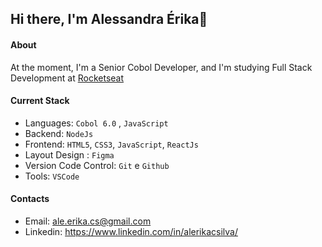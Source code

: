 ## Hi there, I'm Alessandra Érika👋

#### About

At the moment, I'm a Senior Cobol Developer, and I'm studying Full Stack Development at [Rocketseat](https://www.rocketseat.com.br/)

#### Current Stack
- Languages: `Cobol 6.0` , `JavaScript`
- Backend: `NodeJs`
- Frontend: `HTML5`, `CSS3`, `JavaScript`, `ReactJs`
- Layout Design : `Figma`
- Version Code Control: `Git` e `Github`
- Tools: `VSCode`

#### Contacts

- Email: ale.erika.cs@gmail.com
- Linkedin: https://www.linkedin.com/in/alerikacsilva/



 
<!--
**Ale-erika/Ale-erika** is a ✨ _special_ ✨ repository because its `README.md` (this file) appears on your GitHub profile.

Here are some ideas to get you started:

- 🔭 I’m currently working on ...
- 🌱 I’m currently learning ...
- 👯 I’m looking to collaborate on ...
- 🤔 I’m looking for help with ...
- 💬 Ask me about ...
- 📫 How to reach me: ...
- 😄 Pronouns: ...
- ⚡ Fun fact: ...
-->
